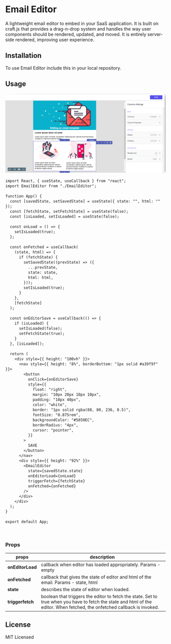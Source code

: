 # Email Editor

A lightweight email editor to embed in your SaaS application. It is built on craft.js that provides a drag-n-drop system and handles the way user components should be rendered, updated, and moved. It is entirely server-side rendered, improving user experience.

## Installation

To use Email Editor include this in your local repository.

<script src=“https://gist.github.com/priyansh-ravenapp/8357c2ca8a24e26ba87ab5dbaaef69cb.js”></script>

## Usage

![Optional Text](public/email_template.png)

```
import React, { useState, useCallback } from "react";
import EmailEditor from "./EmailEditor";

function App() {
  const [savedState, setSavedState] = useState({ state: "", html: "" });
  const [fetchState, setFetchState] = useState(false);
  const [isLoaded, setIsLoaded] = useState(false);

  const onLoad = () => {
    setIsLoaded(true);
  };

  const onFetched = useCallback(
    (state, html) => {
      if (fetchState) {
        setSavedState((prevState) => ({
          ...prevState,
          state: state,
          html: html,
        }));
        setIsLoaded(true);
      }
    },
    [fetchState]
  );

  const onEditorSave = useCallback(() => {
    if (isLoaded) {
      setIsLoaded(false);
      setFetchState(true);
    }
  }, [isLoaded]);

  return (
    <div style={{ height: "100vh" }}>
      <nav style={{ height: "8%", borderBottom: "1px solid #a39f9f" }}>
        <button
          onClick={onEditorSave}
          style={{
            float: "right",
            margin: "10px 20px 10px 10px",
            padding: "10px 40px",
            color: "white",
            border: "1px solid rgba(88, 80, 236, 0.5)",
            fontSize: "0.875rem",
            backgroundColor: "#5850EC",
            borderRadius: "4px",
            cursor: "pointer",
          }}
        >
          SAVE
        </button>
      </nav>
      <div style={{ height: "92%" }}>
        <EmailEditor
          state={savedState.state}
          onEditorLoad={onLoad}
          triggerFetch={fetchState}
          onFetched={onFetched}
        />
      </div>
    </div>
  );
}

export default App;



```

### Props

| **props**        | **description**                                                                                                                                                            |
| ---------------- | -------------------------------------------------------------------------------------------------------------------------------------------------------------------------- |
| **onEditorLoad** | callback when editor has loaded appropriately. Params - empty                                                                                                              |
| **onFetched**    | callback that gives the state of editor and html of the email. Params - state, html                                                                                        |
| **state**        | describes the state of editor when loaded.                                                                                                                                 |
| **triggerfetch** | boolean that triggers the editor to fetch the state. Set to true when you have to fetch the state and html of the editor. When fetched, the onfetched callback is invoked. |

## License

MIT Licensed
